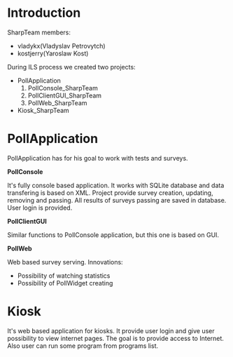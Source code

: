 # Introduction #

SharpTeam members:
  * vladykx(Vladyslav Petrovytch)
  * kostjerry(Yaroslaw Kost)

During ILS process we created two projects:
  * PollApplication
    1. PollConsole\_SharpTeam
    1. PollClientGUI\_SharpTeam
    1. PollWeb\_SharpTeam
  * Kiosk\_SharpTeam

# PollApplication #

PollApplication has for his goal to work with tests and surveys.

**PollConsole**

It's fully console based application. It works with SQLite database and data transfering is based on XML. Project provide survey creation, updating, removing and passing. All results of surveys passing are saved in database. User login is provided.

**PollClientGUI**

Similar functions to PollConsole application, but this one is based on GUI.

**PollWeb**

Web based survey serving. Innovations:
  * Possibility of watching statistics
  * Possibility of PollWidget creating

# Kiosk #

It's web based application for kiosks. It provide user login and give user possibility to view internet pages. The goal is to provide access to Internet. Also user can run some program from programs list.